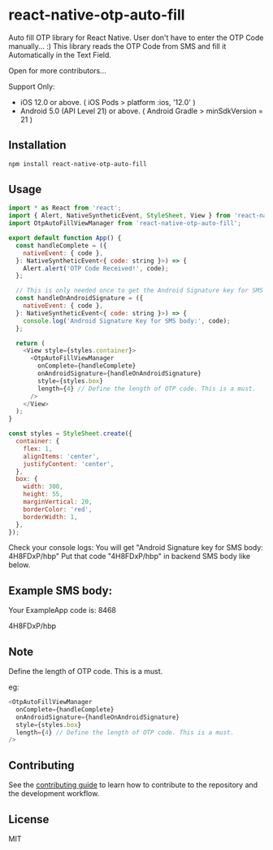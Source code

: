 # react-native-otp-auto-fill

Auto fill OTP library for React Native.
User don't have to enter the OTP Code manually... :)
This library reads the OTP Code from SMS and fill it Automatically in the Text Field.

Open for more contributors...

Support Only: 
- iOS 12.0 or above. ( iOS Pods > platform :ios, '12.0' )
- Android 5.0 (API Level 21) or above. ( Android Gradle > minSdkVersion = 21 )

## Installation

```sh
npm install react-native-otp-auto-fill
```

## Usage

```js
import * as React from 'react';
import { Alert, NativeSyntheticEvent, StyleSheet, View } from 'react-native';
import OtpAutoFillViewManager from 'react-native-otp-auto-fill';

export default function App() {
  const handleComplete = ({
    nativeEvent: { code },
  }: NativeSyntheticEvent<{ code: string }>) => {
    Alert.alert('OTP Code Received!', code);
  };

  // This is only needed once to get the Android Signature key for SMS body
  const handleOnAndroidSignature = ({
    nativeEvent: { code },
  }: NativeSyntheticEvent<{ code: string }>) => {
    console.log('Android Signature Key for SMS body:', code);
  };

  return (
    <View style={styles.container}>
      <OtpAutoFillViewManager
        onComplete={handleComplete}
        onAndroidSignature={handleOnAndroidSignature}
        style={styles.box}
        length={4} // Define the length of OTP code. This is a must.
      />
    </View>
  );
}

const styles = StyleSheet.create({
  container: {
    flex: 1,
    alignItems: 'center',
    justifyContent: 'center',
  },
  box: {
    width: 300,
    height: 55,
    marginVertical: 20,
    borderColor: 'red',
    borderWidth: 1,
  },
});
```

Check your console logs:
You will get "Android Signature key for SMS body: 4H8FDxP/hbp"
Put that code "4H8FDxP/hbp" in backend SMS body like below.

## Example SMS body:

Your ExampleApp code is: 8468

4H8FDxP/hbp

## Note
Define the length of OTP code. This is a must.

eg:

```js
<OtpAutoFillViewManager
  onComplete={handleComplete}
  onAndroidSignature={handleOnAndroidSignature}
  style={styles.box}
  length={4} // Define the length of OTP code. This is a must.
/>
```


## Contributing

See the [contributing guide](CONTRIBUTING.md) to learn how to contribute to the repository and the development workflow.

## License

MIT
